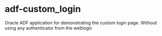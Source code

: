 # adf-custom_login
Oracle ADF application for demonstrating the custom login page.
Without using any authenticator from the weblogic
